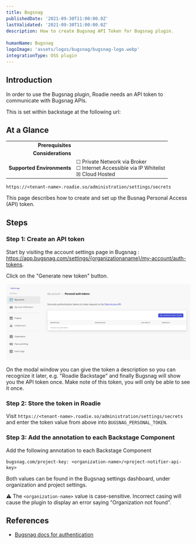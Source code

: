 ```yaml
---
title: Bugsnag
publishedDate: '2021-09-30T11:00:00.0Z'
lastValidated: '2021-09-30T11:00:00.0Z'
description: How to create Bugsnag API Token for Bugsnag plugin.

humanName: Bugsnag
logoImage: 'assets/logos/bugsnag/bugsnag-logo.webp'
integrationType: OSS plugin
---
```


## Introduction

In order to use the Bugsnag plugin, Roadie needs an API token to communicate with Bugsnag APIs.


This is set within backstage at the following url:

## At a Glance
| | |
|---: | --- |
| **Prerequisites** |  |
| **Considerations** |  |
| **Supported Environments** | ☐ Private Network via Broker <br /> ☐ Internet Accessible via IP Whitelist <br /> ☒ Cloud Hosted |

```text
https://<tenant-name>.roadie.so/administration/settings/secrets
```

This page describes how to create and set up the Busnag Personal Access (API) token.

## Steps

### Step 1: Create an API token

Start by visiting the account settings page in Bugsnag : https://app.bugsnag.com/settings/{organizationaname}/my-account/auth-tokens.

Click on the "Generate new token" button.

   ![Personal Tokens screen in Bugsnag with no tokens defined](./generate-api-token.webp)

On the modal window you can give the token a description so you can recognize it later, e.g. "Roadie Backstage" and finally Bugsnag will show you the API token once. Make note of this token, you will only be able to see it once.

### Step 2: Store the token in Roadie

Visit `https://<tenant-name>.roadie.so/administration/settings/secrets` and enter the token value from above into `BUGSNAG_PERSONAL_TOKEN`.

### Step 3: Add the annotation to each Backstage Component

Add the following annotation to each Backstage Component

```
bugsnag.com/project-key: <organization-name>/<project-notifier-api-key>
```

Both values can be found in the Bugsnag settings dashboard, under organization and project settings.

⚠️  The `<organization-name>` value is case-sensitive. Incorrect casing will cause the plugin to display an error saying "Organization not found".



## References

- [Bugsnag docs for authentication](https://bugsnagapiv2.docs.apiary.io/#introduction/authentication)
